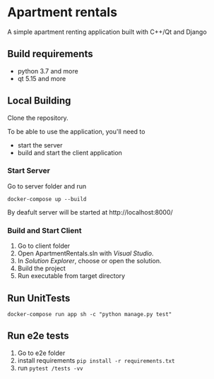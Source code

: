 # **Apartment rentals**
A simple apartment renting application built with C++/Qt and Django
## Build requirements
* python 3.7 and more 
* qt 5.15 and more
## Local Building

Clone the repository.

To be able to use the application, you'll need to 
* start the server
* build and start the client application

### Start Server
Go to server folder and run
 
 `docker-compose up --build`

By deafult server will be started at http://localhost:8000/

### Build and Start Client
1. Go to client folder 
2. Open ApartmentRentals.sln with *Visual Studio*. 
3. In *Solution Explorer*, choose or open the solution.
4. Build the project
5. Run executable from target directory

## Run UnitTests

`docker-compose run app sh -c "python manage.py test"`

## Run e2e tests
1. Go to e2e folder
2. install requirements `pip install -r requirements.txt`
3. run `pytest /tests -vv`
